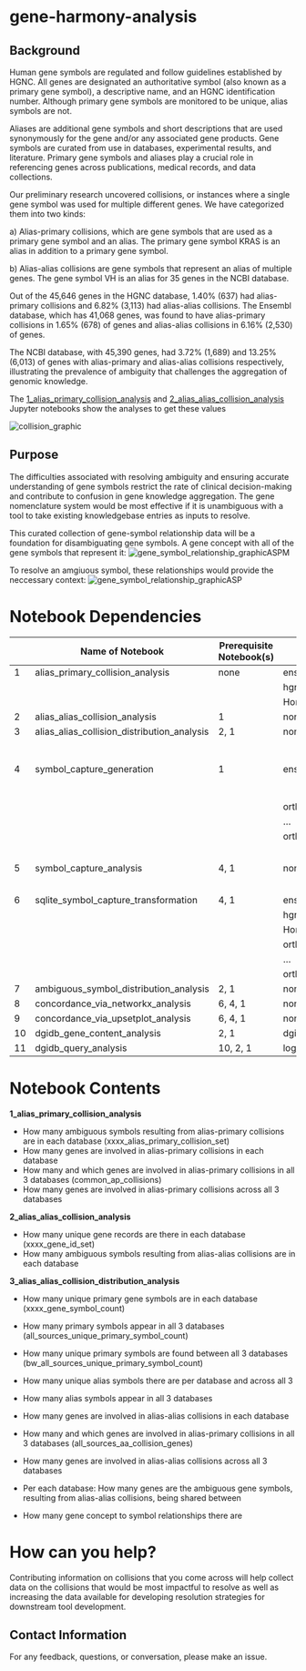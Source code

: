 # gene-harmony-analysis

## Background

Human gene symbols are regulated and follow guidelines established by HGNC. All genes are designated an authoritative symbol (also known as a primary gene symbol), a descriptive name, and an HGNC identification number. Although primary gene symbols are monitored to be unique, alias symbols are not. 

Aliases are additional gene symbols and short descriptions that are used synonymously for the gene and/or any associated gene products. Gene symbols are curated from use in databases, experimental results, and literature. Primary gene symbols and aliases play a crucial role in referencing genes across publications, medical records, and data collections. 

Our preliminary research uncovered collisions, or instances where a single gene symbol was used for multiple different genes. We have categorized them into two kinds: 

a) Alias-primary collisions, which are gene symbols that are used as a primary gene symbol and an alias. The primary gene symbol KRAS is an alias in addition to a primary gene symbol. 

b) Alias-alias collisions are gene symbols that represent an alias of multiple genes. The gene symbol VH is an alias for 35 genes in the NCBI database. 

Out of the 45,646 genes in the HGNC database, 1.40% (637) had alias-primary collisions and 6.82% (3,113) had alias-alias collisions. 
The Ensembl database, which has 41,068 genes, was found to have alias-primary collisions in 1.65% (678) of genes and alias-alias collisions in 6.16% (2,530) of genes. 

The NCBI database, with 45,390 genes, had 3.72% (1,689) and 13.25% (6,013) of genes with alias-primary and alias-alias collisions respectively, illustrating the prevalence of ambiguity that challenges the aggregation of genomic knowledge. 

The [1_alias_primary_collision_analysis](./analysis/1_alias_primary_collision_analysis.ipynb) and [2_alias_alias_collision_analysis](./analysis/alias-alias_collision_analysis.ipynb) Jupyter notebooks show the analyses to get these values

![collision_graphic][def]

## Purpose

The difficulties associated with resolving ambiguity and ensuring accurate understanding of gene symbols restrict the rate of clinical decision-making and contribute to confusion in gene knowledge aggregation. The gene nomenclature system would be most effective if it is unambiguous with a tool to take existing knowledgebase entries as inputs to resolve. 

This curated collection of gene-symbol relationship data will be a foundation for disambiguating gene symbols.
A gene concept with all of the gene symbols that represent it:
![gene_symbol_relationship_graphicASPM](https://github.com/user-attachments/assets/1bd389e3-dd60-4690-a1f3-71bbe6e5868f)

To resolve an amgiuous symbol, these relationships would provide the neccessary context:
![gene_symbol_relationship_graphicASP](https://github.com/user-attachments/assets/c7af96c6-f12b-4b6a-aa16-774111f8c0b7)


# Notebook Dependencies
|   | Name of Notebook                            | Prerequisite Notebook(s) | Input files                            | Notes  |
|---|---------------------------------------------|--------------------------|----------------------------------------|---|
| 1 | alias_primary_collision_analysis            | none                     | ensg_biomart_gene20240626.txt          |   |
|   |                                             |                          | hgnc_biomart_gene20240626.txt          |   |
|   |                                             |                          | Homo_sapiens.gene_info20240627         |   |
| 2 | alias_alias_collision_analysis              | 1                        | none                                   |   |
| 3 | alias_alias_collision_distribution_analysis | 2, 1                     | none                                   |   |
| 4 | symbol_capture_generation                   | 1                        | ensg_mart_export_dros_murin_ortho.txt  | takes longer than an hour to run  |
|   |                                             |                          | ortholog_set_1_df.txt                  |   |
|   |                                             |                          | …                                      |   |
|   |                                             |                          | ortholog_set_10_df.txt                 |   |
| 5 | symbol_capture_analysis                     | 4, 1                     | none                                   | one cell needs to run overnight  |
| 6 | sqlite_symbol_capture_transformation        | 4, 1                     | ensg_biomart_gene20240626.txt          |   |
|   |                                             |                          | hgnc_biomart_gene20240626.txt          |   |
|   |                                             |                          | Homo_sapiens.gene_info20240627         |   |
|   |                                             |                          | ortholog_set_1_df.txt                  |   |
|   |                                             |                          | …                                      |   |
|   |                                             |                          | ortholog_set_10_df.txt                 |   |
| 7 | ambiguous_symbol_distribution_analysis      | 2, 1                     | none                                   |   |
| 8 | concordance_via_networkx_analysis           | 6, 4, 1                  | none                                   |   |
| 9 | concordance_via_upsetplot_analysis          | 6, 4, 1                  | none                                   |   |
| 10 | dgidb_gene_content_analysis      | 2, 1                     | dgidb_genes_JUNE.tsv                                   |   |
| 11 | dgidb_query_analysis           | 10, 2, 1                  | log_data.xlsx                                    |   |    

# Notebook Contents
**1_alias_primary_collision_analysis**
- How many ambiguous symbols resulting from alias-primary collisions are in each database (xxxx_alias_primary_collision_set)
- How many genes are involved in alias-primary collisions in each database
- How many and which genes are involved in alias-primary collisions in all 3 databases (common_ap_collisions)
- How many genes are involved in alias-primary collisions across all 3 databases

**2_alias_alias_collision_analysis**
- How many unique gene records are there in each database (xxxx_gene_id_set)
- How many ambiguous symbols resulting from alias-alias collisions are in each database 

**3_alias_alias_collision_distribution_analysis**
- How many unique primary gene symbols are in each database (xxxx_gene_symbol_count)
- How many primary symbols appear in all 3 databases (all_sources_unique_primary_symbol_count)
- How many unique primary symbols are found between all 3 databases (bw_all_sources_unique_primary_symbol_count)
- How many unique alias symbols there are per database and across all 3
- How many alias symbols appear in all 3 databases
- How many genes are involved in alias-alias collisions in each database
- How many and which genes are involved in alias-primary collisions in all 3 databases (all_sources_aa_collision_genes)
- How many genes are involved in alias-alias collisions across all 3 databases

- Per each database: How many genes are the ambiguous gene symbols, resulting from alias-alias collisions, being shared between
- How many gene concept to symbol relationships there are
  
# How can you help?

Contributing information on collisions that you come across will help collect data on the collisions that would be most impactful to resolve as well as increasing the data available for developing resolution strategies for downstream tool development.

## Contact Information

For any feedback, questions, or conversation, please make an issue.


[def]: https://github.com/cancervariants/gene-harmony-analysis/assets/109570522/91425d67-0884-4fbc-83ab-e7cfd8bd57bd

